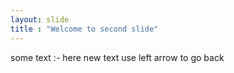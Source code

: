 ```yaml
---
layout: slide
title : "Welcome to second slide"
---
```

some text :- here new text
use left arrow to go back
